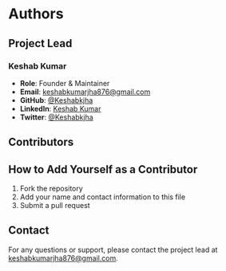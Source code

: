 # Authors

## Project Lead

### Keshab Kumar
- **Role**: Founder & Maintainer
- **Email**: [keshabkumarjha876@gmail.com](mailto:keshabkumarjha876@gmail.com)
- **GitHub**: [@Keshabkjha](https://github.com/Keshabkjha)
- **LinkedIn**: [Keshab Kumar](https://www.linkedin.com/in/keshabkjha/)
- **Twitter**: [@Keshabkjha](https://x.com/Keshabkjha)

## Contributors

<!-- Add contributors here as they make significant contributions to the project -->

## How to Add Yourself as a Contributor

1. Fork the repository
2. Add your name and contact information to this file
3. Submit a pull request

## Contact

For any questions or support, please contact the project lead at [keshabkumarjha876@gmail.com](mailto:keshabkumarjha876@gmail.com).
